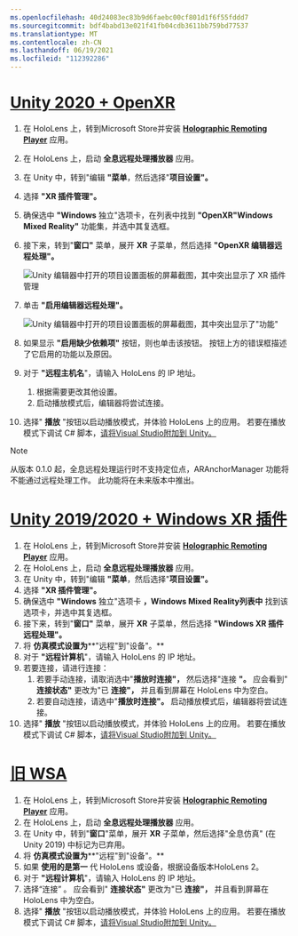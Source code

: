 ```yaml
---
ms.openlocfilehash: 40d24083ec83b9d6faebc00cf801d1f6f55fddd7
ms.sourcegitcommit: bdf4babd13e021f41fb04cdb3611bb759bd77537
ms.translationtype: MT
ms.contentlocale: zh-CN
ms.lasthandoff: 06/19/2021
ms.locfileid: "112392286"
---
```

# <a name="unity-2020--openxr"></a>[Unity 2020 + OpenXR](#tab/openxr)

1. 在 HoloLens 上，转到Microsoft Store并安装 **[Holographic Remoting Player](https://www.microsoft.com/store/p/holographic-remoting-player/9nblggh4sv40)** 应用。
1. 在 HoloLens 上，启动 **全息远程处理播放器** 应用。
1. 在 Unity 中，转到"编辑 **"菜单**，然后选择"**项目设置"。**
1. 选择 **"XR 插件管理"。**
1. 确保选中 **"Windows** 独立"选项卡，在列表中找到 **"OpenXR"Windows Mixed Reality"** 功能集，并选中其复选框。 
1. 接下来，转到"**窗口"** 菜单，展开 **XR** 子菜单，然后选择 **"OpenXR 编辑器远程处理"。**

    ![Unity 编辑器中打开的项目设置面板的屏幕截图，其中突出显示了 XR 插件管理](../images/openxr-features-img-02.png)

1. 单击 **"启用编辑器远程处理"。**

    ![Unity 编辑器中打开的项目设置面板的屏幕截图，其中突出显示了"功能"](../images/openxr-features-img-03.png)

1. 如果显示 **"启用缺少依赖项"** 按钮，则也单击该按钮。 按钮上方的错误框描述了它启用的功能以及原因。
1. 对于 **"远程主机名**"，请输入 HoloLens 的 IP 地址。
   1. 根据需要更改其他设置。
   1. 启动播放模式后，编辑器将尝试连接。
1. 选择" **播放** "按钮以启动播放模式，并体验 HoloLens 上的应用。 若要在播放模式下调试 C# 脚本，[请将Visual Studio附加到 Unity。](/visualstudio/gamedev/unity/get-started/using-visual-studio-tools-for-unity?pivots=windows)

> [!NOTE]
> 从版本 0.1.0 起，全息远程处理运行时不支持定位点，ARAnchorManager 功能将不能通过远程处理工作。  此功能将在未来版本中推出。

# <a name="unity-20192020--windows-xr-plugin"></a>[Unity 2019/2020 + Windows XR 插件](#tab/winxr)

1. 在 HoloLens 上，转到Microsoft Store并安装 **[Holographic Remoting Player](https://www.microsoft.com/store/p/holographic-remoting-player/9nblggh4sv40)** 应用。
1. 在 HoloLens 上，启动 **全息远程处理播放器** 应用。
1. 在 Unity 中，转到"编辑 **"菜单**，然后选择"**项目设置"。**
1. 选择 **"XR 插件管理"。**
1. 确保选中 **"Windows** 独立"选项卡 **，Windows Mixed Reality列表中** 找到该选项卡，并选中其复选框。
1. 接下来，转到"**窗口"** 菜单，展开 **XR** 子菜单，然后选择 **"Windows XR 插件远程处理"。**
1. 将 **仿真模式设置为****"远程"到"设备"。**
1. 对于 **"远程计算机**"，请输入 HoloLens 的 IP 地址。
1. 若要连接，请进行连接：
   1. 若要手动连接，请取消选中"**播放时连接"，** 然后选择"连接 **"。** 应会看到" **连接状态"** 更改为"已 **连接"，** 并且看到屏幕在 HoloLens 中为空白。
   1. 若要自动连接，请选中"**播放时连接"。** 启动播放模式后，编辑器将尝试连接。
1. 选择" **播放** "按钮以启动播放模式，并体验 HoloLens 上的应用。 若要在播放模式下调试 C# 脚本，[请将Visual Studio附加到 Unity。](/visualstudio/gamedev/unity/get-started/using-visual-studio-tools-for-unity?pivots=windows)

# <a name="legacy-wsa"></a>[旧 WSA](#tab/wsa)

1. 在 HoloLens 上，转到Microsoft Store并安装 **[Holographic Remoting Player](https://www.microsoft.com/store/p/holographic-remoting-player/9nblggh4sv40)** 应用。
1. 在 HoloLens 上，启动 **全息远程处理播放器** 应用。
1. 在 Unity 中，转到"**窗口**"菜单，展开 **XR** 子菜单，然后选择"全息仿真" (在 Unity 2019) 中标记为已弃用。
1. 将 **仿真模式设置为****"远程"到"设备"。**
1. 如果 **使用的是第一** 代 HoloLens 或设备，根据设备版本HoloLens 2。
1. 对于 **"远程计算机**"，请输入 HoloLens 的 IP 地址。
1. 选择“连接”  。 应会看到" **连接状态"** 更改为"已 **连接"，** 并且看到屏幕在 HoloLens 中为空白。
1. 选择" **播放** "按钮以启动播放模式，并体验 HoloLens 上的应用。 若要在播放模式下调试 C# 脚本，[请将Visual Studio附加到 Unity。](/visualstudio/gamedev/unity/get-started/using-visual-studio-tools-for-unity?pivots=windows)
